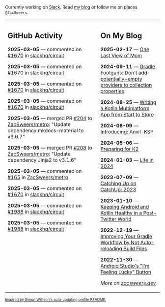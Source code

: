 Currently working on [Slack](https://slack.com/). Read [my blog](https://zacsweers.dev/) or follow me on places `@ZacSweers`.

<table><tr><td valign="top" width="60%">

## GitHub Activity
<!-- githubActivity starts -->
**2025-03-05** — commented on [#1670](https://github.com/slackhq/circuit/issues/1670#issuecomment-2702761005) in [slackhq/circuit](https://github.com/slackhq/circuit)

**2025-03-05** — commented on [#1670](https://github.com/slackhq/circuit/issues/1670#issuecomment-2702589973) in [slackhq/circuit](https://github.com/slackhq/circuit)

**2025-03-05** — commented on [#1670](https://github.com/slackhq/circuit/issues/1670#issuecomment-2702549637) in [slackhq/circuit](https://github.com/slackhq/circuit)

**2025-03-05** — commented on [#1670](https://github.com/slackhq/circuit/issues/1670#issuecomment-2702504884) in [slackhq/circuit](https://github.com/slackhq/circuit)

**2025-03-05** — merged PR [#204](https://github.com/ZacSweers/metro/pull/204) to [ZacSweers/metro](https://github.com/ZacSweers/metro): "Update dependency mkdocs-material to v9.6.7"

**2025-03-05** — merged PR [#208](https://github.com/ZacSweers/metro/pull/208) to [ZacSweers/metro](https://github.com/ZacSweers/metro): "Update dependency Jinja2 to v3.1.6"

**2025-03-05** — commented on [#165](https://github.com/ZacSweers/metro/issues/165#issuecomment-2702123219) in [ZacSweers/metro](https://github.com/ZacSweers/metro)

**2025-03-05** — commented on [#1670](https://github.com/slackhq/circuit/issues/1670#issuecomment-2701945179) in [slackhq/circuit](https://github.com/slackhq/circuit)

**2025-03-05** — commented on [#1988](https://github.com/slackhq/circuit/issues/1988#issuecomment-2701768248) in [slackhq/circuit](https://github.com/slackhq/circuit)

**2025-03-05** — commented on [#1988](https://github.com/slackhq/circuit/issues/1988#issuecomment-2701526632) in [slackhq/circuit](https://github.com/slackhq/circuit)
<!-- githubActivity ends -->
</td><td valign="top" width="40%">

## On My Blog
<!-- blog starts -->
**2025-02-17** — [One Last View of Mom](https://www.zacsweers.dev/one-last-view-of-mom/)

**2024-09-11** — [Gradle Footguns: Don't add potentially-empty providers to collection properties](https://www.zacsweers.dev/gradle-footgun-adding-empty-providers-to-collection-properties/)

**2024-08-25** — [Writing a Kotlin Multiplatform App from Start to Store](https://www.zacsweers.dev/writing-a-kotlin-multiplatform-app-from-start-to-store/)

**2024-08-09** — [Introducing: Anvil-KSP](https://www.zacsweers.dev/introducing-anvil-ksp/)

**2024-05-06** — [Preparing for K2](https://www.zacsweers.dev/preparing-for-k2/)

**2024-01-03** — [Life in 2024](https://www.zacsweers.dev/life-in-2024/)

**2023-07-09** — [Catching Up on CatchUp: 2023](https://www.zacsweers.dev/catching-up-on-catchup-2023/)

**2023-01-10** — [Keeping Android and Kotlin Healthy in a Post-Twitter World](https://www.zacsweers.dev/keeping-android-healthy/)

**2022-12-19** — [Improving Your Gradle Workflow by Not Auto-reloading Build Files](https://www.zacsweers.dev/improving-your-workflow-by-not-auto-reloading-build-files/)

**2022-11-30** — [Android Studio's "I'm Feeling Lucky" Button](https://www.zacsweers.dev/android-studios-im-feeling-lucky-button/)
<!-- blog ends -->
_More on [zacsweers.dev](https://zacsweers.dev/)_
</td></tr></table>

<sub><a href="https://simonwillison.net/2020/Jul/10/self-updating-profile-readme/">Inspired by Simon Willison's auto-updating profile README.</a></sub>